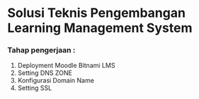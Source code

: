 # Solusi Teknis Pengembangan Learning Management System
### Tahap pengerjaan :
1.	Deployment Moodle Bitnami LMS
2.	Setting DNS ZONE
3.	Konfigurasi Domain Name
4.	Setting SSL
